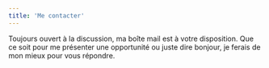 ```yaml
---
title: 'Me contacter'
---
```


Toujours ouvert à la discussion, ma boîte mail est à votre disposition. Que ce soit pour me présenter une opportunité ou juste dire bonjour, je ferais de mon mieux pour vous répondre.

